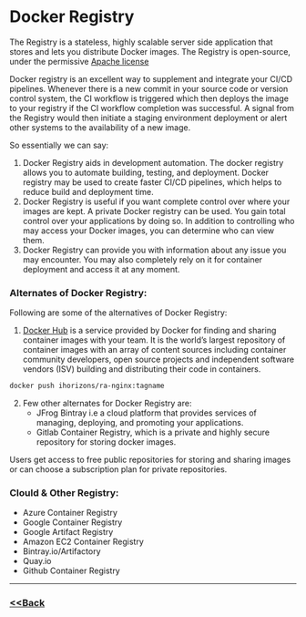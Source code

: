 # Docker Registry
The Registry is a stateless, highly scalable server side application that stores and lets you distribute Docker images. The Registry is open-source, under the permissive [Apache license](https://en.wikipedia.org/wiki/Apache_License)

Docker registry is an excellent way to supplement and integrate your CI/CD pipelines. Whenever there is a new commit in your source code or version control system, the CI workflow is triggered which then deploys the image to your registry if the CI workflow completion was successful. A signal from the Registry would then initiate a staging environment deployment or alert other systems to the availability of a new image.

So essentially we can say:

1. Docker Registry aids in development automation. The docker registry allows you to automate building, testing, and deployment. Docker registry may be used to create faster CI/CD pipelines, which helps to reduce build and deployment time.
2. Docker Registry is useful if you want complete control over where your images are kept. A private Docker registry can be used. You gain total control over your applications by doing so. In addition to controlling who may access your Docker images, you can determine who can view them.
3. Docker Registry can provide you with information about any issue you may encounter. You may also completely rely on it for container deployment and access it at any moment.

### Alternates of Docker Registry:
Following are some of the alternatives of Docker Registry: 

1. [Docker Hub](https://hub.docker.com/) is a service provided by Docker for finding and sharing container images with your team. It is the world’s largest repository of container images with an array of content sources including container community developers, open source projects and independent software vendors (ISV) building and distributing their code in containers.

```bash
docker push ihorizons/ra-nginx:tagname
```
2. Few other alternates for Docker Registry are: 
    - JFrog Bintray i.e a cloud platform that provides services of managing, deploying, and promoting your applications.
    - Gitlab Container Registry, which is a private and highly secure repository for storing docker images.



Users get access to free public repositories for storing and sharing images or can choose a subscription plan for private repositories.

### **Clould & Other Registry:**
- Azure Container Registry
- Google Container Registry
- Google Artifact Registry
- Amazon EC2 Container Registry
- Bintray.io/Artifactory
- Quay.io
- Github Container Registry

---

### [<<Back](https://github.com/ihorizonsr/docker-basics/tree/main/docker-dockerfile)

